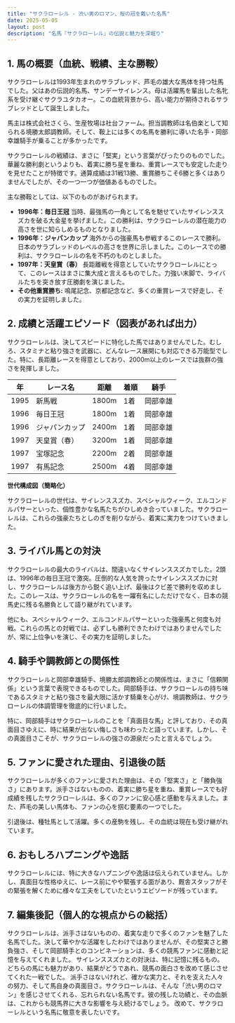 ```yaml
---
title: "サクラローレル - 渋い男のロマン、桜の冠を戴いた名馬"
date: 2025-05-05
layout: post
description: "名馬『サクラローレル』の伝説と魅力を深堀り"
---
```


## 1. 馬の概要（血統、戦績、主な勝鞍）

サクラローレルは1993年生まれのサラブレッド、芦毛の雄大な馬体を持つ牡馬でした。父はあの伝説的名馬、サンデーサイレンス。母は活躍馬を輩出した名牝系を受け継ぐサクラユタカオー。この血統背景から、高い能力が期待されるサラブレッドとして誕生しました。

馬主は株式会社さくら、生産牧場は社台ファーム。担当調教師は名伯楽として知られる境勝太郎調教師。そして、鞍上には多くの名馬を勝利に導いた名手・岡部幸雄騎手が乗ることが多かったです。

サクラローレルの戦績は、まさに「堅実」という言葉がぴったりのものでした。華麗な勝利劇というよりも、着実に勝ち星を重ね、重賞レースでも安定した走りを見せたことが特徴です。通算成績は31戦13勝、重賞勝ちこそ6勝と多くはありませんでしたが、その一つ一つが価値あるものでした。

主な勝鞍としては、以下のものがあげられます。

* **1996年：毎日王冠**  当時、最強馬の一角として名を馳せていたサイレンススズカを破る大金星を挙げました。この勝利は、サクラローレルの潜在能力の高さを世に知らしめるものとなりました。
* **1996年：ジャパンカップ**  海外からの強豪馬も参戦するこのレースで勝利。日本のサラブレッドのレベルの高さを世界に示しました。このレースでの勝利は、サクラローレルの名を不朽のものとしました。
* **1997年：天皇賞（春）**  長距離戦を得意としていたサクラローレルにとって、このレースはまさに集大成と言えるものでした。力強い末脚で、ライバルたちを突き放す圧勝劇を演じました。
* **その他重賞勝ち:**  鳴尾記念、京都記念など、多くの重賞レースで好走し、その実力を証明しました。


## 2. 成績と活躍エピソード（図表があれば出力）

サクラローレルは、決してスピードに特化した馬ではありませんでした。むしろ、スタミナと粘り強さを武器に、どんなレース展開にも対応できる万能型でした。特に、長距離レースを得意としており、2000m以上のレースでは抜群の強さを発揮しました。

| 年 | レース名 | 距離 | 着順 | 騎手 |
|---|---|---|---|---|
| 1995 | 新馬戦 | 1800m | 1着 | 岡部幸雄 |
| 1996 | 毎日王冠 | 1800m | 1着 | 岡部幸雄 |
| 1996 | ジャパンカップ | 2400m | 1着 | 岡部幸雄 |
| 1997 | 天皇賞（春） | 3200m | 1着 | 岡部幸雄 |
| 1997 | 宝塚記念 | 2200m | 2着 | 岡部幸雄 |
| 1997 | 有馬記念 | 2500m | 4着 | 岡部幸雄 |


**世代構成図（簡略化）**

サクラローレルの世代は、サイレンススズカ、スペシャルウィーク、エルコンドルパサーといった、個性豊かな名馬たちがひしめき合っていました。サクラローレルは、これらの強豪たちとしのぎを削りながら、着実に実力をつけていきました。


## 3. ライバル馬との対決

サクラローレルの最大のライバルは、間違いなくサイレンススズカでした。2頭は、1996年の毎日王冠で激突。圧倒的な人気を誇ったサイレンススズカに対し、サクラローレルは後方から鋭く追い上げ、最後はクビ差で勝利を収めました。このレースは、サクラローレルの名を一躍有名にしただけでなく、日本の競馬史に残る名勝負として語り継がれています。

他にも、スペシャルウィーク、エルコンドルパサーといった強豪馬と何度も対戦。これらの馬との対戦では、必ずしも勝利できたわけではありませんでしたが、常に上位争いを演じ、その実力を証明しました。


## 4. 騎手や調教師との関係性

サクラローレルと岡部幸雄騎手、境勝太郎調教師との関係性は、まさに「信頼関係」という言葉で表現できるものでした。岡部騎手は、サクラローレルの持ち味であるスタミナと粘り強さを最大限に活かす騎乗を心がけ、境調教師は、サクラローレルの体調管理を徹底的に行いました。

特に、岡部騎手はサクラローレルのことを「真面目な馬」と評しており、その真面目さゆえに、時に結果が出ない悔しさも味わったと語っています。しかし、その真面目さこそが、サクラローレルの強さの源泉だったと言えるでしょう。


## 5. ファンに愛された理由、引退後の話

サクラローレルが多くのファンに愛された理由は、その「堅実さ」と「勝負強さ」にあります。派手さはないものの、着実に勝ち星を重ね、重賞レースでも好成績を残したサクラローレルは、多くのファンに安心感と感動を与えました。また、芦毛の美しい馬体も、ファンの心を掴む要素の一つでした。

引退後は、種牡馬として活躍。多くの産駒を残し、その血統は現在も受け継がれています。


## 6. おもしろハプニングや逸話

サクラローレルには、特に大きなハプニングや逸話は伝えられていません。しかし、真面目な性格ゆえに、レース前にやや緊張する面があり、厩舎スタッフがその緊張を解くために様々な工夫をしていたというエピソードが残っています。


## 7. 編集後記（個人的な視点からの総括）

サクラローレルは、派手さはないものの、着実な走りで多くのファンを魅了した名馬でした。決して華やかな活躍をしたわけではありませんが、その堅実さと勝負強さ、そして岡部騎手とのコンビネーションは、多くの競馬ファンに感動と記憶を与えてくれました。  サイレンススズカとの対決は、特に記憶に残るもの。どちらの馬にも魅力があり、結果がどうであれ、競馬の面白さを改めて感じさせてくれた一戦でした。  派手さはないけれど、確かな実力と、それを支えた人々の努力、そして馬自身の真面目さ。サクラローレルは、そんな「渋い男のロマン」を感じさせてくれる、忘れられない名馬です。彼の残した功績と、その血脈は、これからも競馬界に大きな影響を与え続けるでしょう。  改めて、サクラローレルという名馬に敬意を表したいです。
